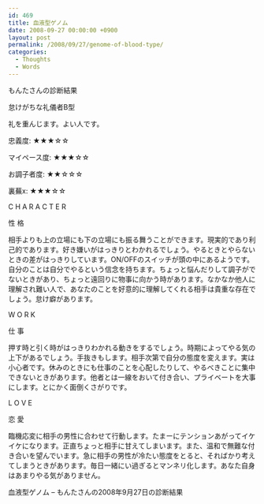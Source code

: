 ```yaml
---
id: 469
title: 血液型ゲノム
date: 2008-09-27 00:00:00 +0900
layout: post
permalink: /2008/09/27/genome-of-blood-type/
categories:
  - Thoughts
  - Words
---
```

もんたさんの診断結果

怠けがちな礼儀者B型

礼を重んじます。よい人です。
  
忠義度: ★★★☆☆
  
マイペース度: ★★★☆☆
  
お調子者度: ★★☆☆☆
  
裏蕪x: ★★★☆☆

<!--more-->

C H A R A C T E R
  
性 格
  
相手よりも上の立場にも下の立場にも振る舞うことができます。現実的であり利己的であります。好き嫌いがはっきりとわかれるでしょう。やるときとやらないときの差がはっきりしています。ON/OFFのスイッチが頭の中にあるようです。自分のことは自分でやるという信念を持ちます。ちょっと悩んだりして調子がでないときがあり、ちょっと遠回りに物事に向かう時があります。なかなか他人に理解され難い人で、あなたのことを好意的に理解してくれる相手は貴重な存在でしょう。怠け癖があります。

W O R K
  
仕 事
  
押す時と引く時がはっきりわかれる動きをするでしょう。時期によってやる気の上下があるでしょう。手抜きもします。相手次第で自分の態度を変えます。実は小心者です。休みのときにも仕事のことを心配したりして、やるべきことに集中できないときがあります。他者とは一線をおいて付き合い、プライベートを大事にします。とにかく面倒くさがりです。

L O V E
  
恋 愛
  
臨機応変に相手の男性に合わせて行動します。たまーにテンションあがってイケイケになります。正直ちょっと相手に甘えてしまいます。また、温和で無難な付き合いを望んでいます。急に相手の男性が冷たい態度をとると、そればかり考えてしまうときがあります。毎日一緒にい過ぎるとマンネリ化します。あなた自身はあまりやる気がありません。

血液型ゲノム &#8211; もんたさんの2008年9月27日の診断結果
